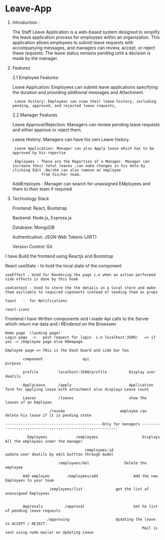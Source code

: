 # Leave-App
1. Introduction :
   
	The Staff Leave Application is a web-based system designed to simplify the leave application process for employees within an organization. This application allows employees 
        to submit leave requests with accompanying messages, and managers can review, accept, or reject these requests. The leave status remains pending 
        until a decision is made by the manager.

3. Features

    2.1 Employee Features:
   
	Leave Application: Employees can submit leave applications specifying the duration and providing additional messages and Attachment.

        Leave History: Employees can view their leave history, including pending, approved, and rejected leave requests,
                      
   
    2.2 Manager Features
   
	Leave Approval/Rejection: Managers can review pending leave requests and either approve or reject them.

	Leave History: Managers can have his own Leave history.

        Leave Application: Manager can also Apply leave which has to be approved by his reportie
   
        Employees : These are the Reporties of a Manager. Manager can increase their total leaves ,can make changes in his data by clicking Edit ,He/she can also remove an employee 
                    from his/her team.

   	AddEmployes : Manager can search for unassigned EMployees and them to their team  if required
	
5. Technology Stack 

	Frontend: React, Bootstrap

	Backend: Node.js, Express.js

	Database: MongoDB

	Authentication: JSON Web Tokens (JWT)

	Version Control: Git

I have Build the frontend using Reactjs and Bootstrap

React 
	useState - to hold the local state of the component
 
 	useEffect - Used for Rendering the page i.e when an action performed side effects is done by this hook
  
  	useContext - Used to store the the details in a local store and make them aviliable to required coponents instead of sending them as props 
	
 	toast   -  for Notifications
 
 	react-icons
	
Frontend i have Written components and i made Api calls to the Server which return me data and i REndered on the Browswer 

    Home page  (landing page)
    Login page  ->   post request for login  i.e localhost:3500/   => if yes -> /employee page else HOmepage
    
    Employee page => THis is the Dash board and side bar has 
    
			component                  api                           purpose
		      
			profile			localhost:3500/profile      	Display user deatils
		      
			ApplyLeave		/apply                        	Application form for applying leave with attachment also displays Leave count

			Leaves			/leaves                       	show the leaves of an Employee
		      
						/revoke                       	employee can delete his leave if it is pending state 

	--------------------------------------------Only for managers -----------------------------------------------------------
			      
		      Employees             /employees                    Displays All the employees under the manager
	
	                                    /employees:id                 update user deatils by edit buttton through model 
				     
				            /employees/del                Delete the employee
			
   			Add employee	    /employees/add                Add the new Employees to your team

					    /employees/list               get the list of unassigned Employees 


			Approvals          /approval                      Get he list of pending leave requests

					   /approving                     Updating the leave to ACCEPT / REJECT 
		                                                          Mail is sent using node mailer on Updating Leave 
	  
 		      
    
	
	
         
                       

